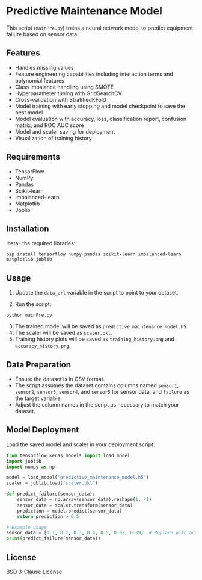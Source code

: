 
# Predictive Maintenance Model

This script (`mainPre.py`) trains a neural network model to predict equipment failure based on sensor data.

## Features

- Handles missing values
- Feature engineering capabilities including interaction terms and polynomial features
- Class imbalance handling using SMOTE
- Hyperparameter tuning with GridSearchCV
- Cross-validation with StratifiedKFold
- Model training with early stopping and model checkpoint to save the best model
- Model evaluation with accuracy, loss, classification report, confusion matrix, and ROC AUC score
- Model and scaler saving for deployment
- Visualization of training history

## Requirements

- TensorFlow
- NumPy
- Pandas
- Scikit-learn
- Imbalanced-learn
- Matplotlib
- Joblib

## Installation

Install the required libraries:
```
pip install tensorflow numpy pandas scikit-learn imbalanced-learn matplotlib joblib
```

## Usage

1. Update the `data_url` variable in the script to point to your dataset.

2. Run the script:
```
python mainPre.py
```

3. The trained model will be saved as `predictive_maintenance_model.h5`.
4. The scaler will be saved as `scaler.pkl`.
5. Training history plots will be saved as `training_history.png` and `accuracy_history.png`.

## Data Preparation

- Ensure the dataset is in CSV format.
- The script assumes the dataset contains columns named `sensor1`, `sensor2`, `sensor3`, `sensor4`, and `sensor5` for sensor data, and `failure` as the target variable.
- Adjust the column names in the script as necessary to match your dataset.

## Model Deployment

Load the saved model and scaler in your deployment script:
```python
from tensorflow.keras.models import load_model
import joblib
import numpy as np

model = load_model('predictive_maintenance_model.h5')
scaler = joblib.load('scaler.pkl')

def predict_failure(sensor_data):
    sensor_data = np.array(sensor_data).reshape(1, -1)
    sensor_data = scaler.transform(sensor_data)
    prediction = model.predict(sensor_data)
    return prediction > 0.5

# Example usage
sensor_data = [0.1, 0.2, 0.3, 0.4, 0.5, 0.02, 0.09]  # Replace with actual sensor data
print(predict_failure(sensor_data))
```

## License

BSD 3-Clause License
